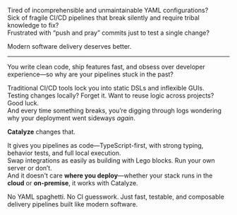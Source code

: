 Tired of incomprehensible and unmaintainable YAML configurations?  
Sick of fragile CI/CD pipelines that break silently and require tribal knowledge to fix?  
Frustrated with “push and pray” commits just to test a single change?

Modern software delivery deserves better.

---

You write clean code, ship features fast, and obsess over developer experience—so why are your pipelines stuck in the past?

Traditional CI/CD tools lock you into static DSLs and inflexible GUIs.
<br/>
Testing changes locally? Forget it. Want to reuse logic across projects? Good luck.  
And every time something breaks, you’re digging through logs wondering why your deployment went sideways *again*.

**Catalyze** changes that.

It gives you pipelines as code—TypeScript-first, with strong typing, behavior tests, and full local execution.  
Swap integrations as easily as building with Lego blocks. Run your own server or don’t.  
And it doesn't care **where you deploy**—whether your stack runs in the **cloud** or **on-premise**, it works with Catalyze.

No YAML spaghetti. No CI guesswork. Just fast, testable, and composable delivery pipelines built like modern software.
